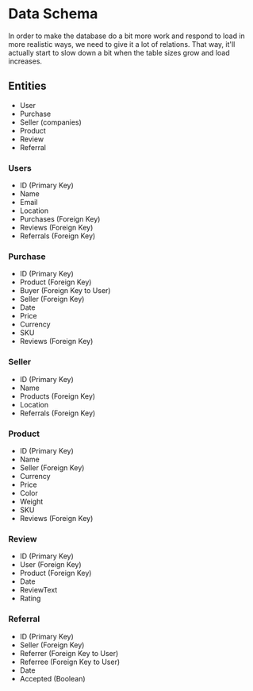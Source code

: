 # Data Schema

In order to make the database do a bit more work and respond to load in more realistic ways, we need to give it a lot of relations. That way, it'll actually start to slow down a bit when the table sizes grow and load increases.

## Entities

- User
- Purchase
- Seller (companies)
- Product
- Review
- Referral

### Users

- ID (Primary Key)
- Name
- Email
- Location
- Purchases (Foreign Key) 
- Reviews (Foreign Key)
- Referrals (Foreign Key)


### Purchase

- ID (Primary Key)
- Product (Foreign Key)
- Buyer (Foreign Key to User)
- Seller (Foreign Key)
- Date
- Price
- Currency
- SKU
- Reviews (Foreign Key)


### Seller

- ID (Primary Key)
- Name
- Products (Foreign Key)
- Location
- Referrals (Foreign Key)


### Product

- ID (Primary Key)
- Name
- Seller (Foreign Key)
- Currency
- Price
- Color
- Weight
- SKU
- Reviews (Foreign Key)


### Review

- ID (Primary Key)
- User (Foreign Key)
- Product (Foreign Key)
- Date
- ReviewText
- Rating


### Referral

- ID (Primary Key)
- Seller (Foreign Key)
- Referrer (Foreign Key to User)
- Referree (Foreign Key to User)
- Date
- Accepted (Boolean)
